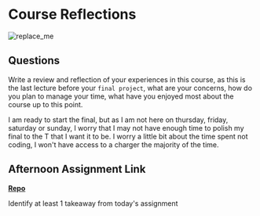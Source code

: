 # Course Reflections

![replace_me](https://codeworks.blob.core.windows.net/public/assets/img/illustrations/placeholder.svg)

## Questions

Write a review and reflection of your experiences in this course, as this is the last lecture before your `final project`, what are your concerns, how do you plan to manage your time, what have you enjoyed most about the course up to this point.


I am ready to start the final, but as I am not here on thursday, friday, saturday or sunday, I worry that I may not have enough time to polish my final to the T that I want it to be. I worry a little bit about the time spent not coding, I won't have access to a charger the majority of the time.

## Afternoon Assignment Link

**[Repo](https://github.com/DMGCK/<ASSIGNMENT_REPO>)**

Identify at least 1 takeaway from today's assignment
